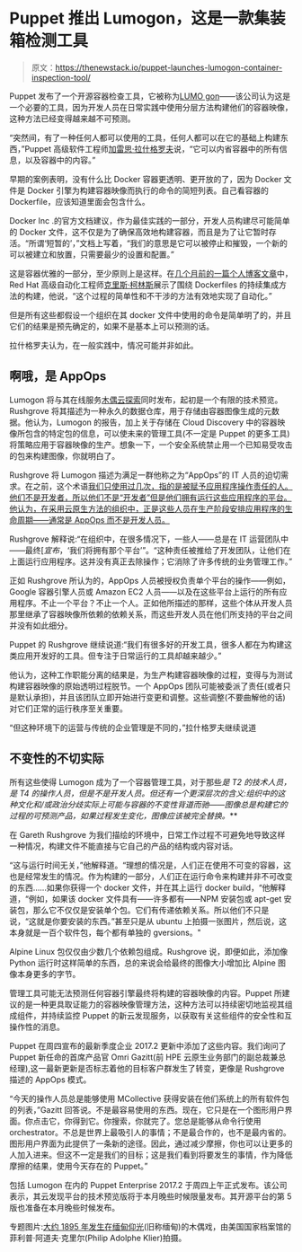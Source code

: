 # Puppet 推出 Lumogon，这是一款集装箱检测工具

> 原文：<https://thenewstack.io/puppet-launches-lumogon-container-inspection-tool/>

Puppet 发布了一个开源容器检查工具，它被称为[LUMO gon](https://lumogon.com/)——该公司认为这是一个必要的工具，因为开发人员在日常实践中使用分层方法构建他们的容器映像，这种方法已经变得越来越不可预测。

“突然间，有了一种任何人都可以使用的工具，任何人都可以在它的基础上构建东西，”Puppet 高级软件工程师[加雷思·拉什格罗夫](https://twitter.com/garethr)说，“它可以内省容器中的所有信息，以及容器中的内容。”

早期的案例表明，没有什么比 Docker 容器更透明、更开放的了，因为 Docker 文件是 Docker 引擎为构建容器映像而执行的命令的简短列表。自己看容器的 Dockerfile，应该知道里面会包含什么。

Docker Inc .的官方文档建议，作为最佳实践的一部分，开发人员构建尽可能简单的 Docker 文件，这不仅是为了确保高效地构建容器，而且是为了让它暂时存活。“所谓‘短暂的’，”文档上写着，“我们的意思是它可以被停止和摧毁，一个新的可以被建立和放置，只需要最少的设置和配置。”

这是容器优雅的一部分，至少原则上是这样。在[几个月前的一篇个人博客文章](http://chris.collins.is/2017/02/24/three-docker-build-strategies/)中，Red Hat 高级自动化工程师[克里斯·柯林斯](https://www.linkedin.com/in/chriscollinsis/)展示了围绕 Dockerfiles 的持续集成方法的构建，他说，“这个过程的简单性和不干涉的方法有效地实现了自动化。”

但是所有这些都假设一个组织在其 docker 文件中使用的命令是简单明了的，并且它们的结果是预先确定的，如果不是基本上可以预测的话。

拉什格罗夫认为，在一般实践中，情况可能并非如此。

## 啊哦，是 AppOps

Lumogon 将与其在线服务[木偶云探索](https://puppet.com/blog/discovery-next-frontier)同时发布，起初是一个有限的技术预览。Rushgrove 将其描述为一种永久的数据仓库，用于存储由容器图像生成的元数据。他认为，Lumogon 的报告，加上关于存储在 Cloud Discovery 中的容器映像所包含的特定包的信息，可以使未来的管理工具(不一定是 Puppet 的更多工具)将策略应用于容器映像的生产。想象一下，一个安全系统禁止用一个已知易受攻击的包来构建图像，你就明白了。

Rushgrove 将 Lumogon 描述为满足一群他称之为“AppOps”的 IT 人员的迫切需求。在之前，这个术语[我们只使用过几次，指的是被赋予应用程序操作责任的人。他们不是开发者，所以他们不是“开发者”但是他们拥有运行这些应用程序的平台。他认为，在采用云原生方法的组织中，正是这些人员在生产阶段安排应用程序的生命周期——通常是 AppOps 而不是开发人员。](https://thenewstack.io/bridging-realities-orchestration-programmable-infrastructure/)

Rushgrove 解释说:“在组织中，在很多情况下，一些人——总是在 IT 运营团队中——最终[*宣布*，‘我们将拥有那个平台’”。“这种责任被推给了开发团队，让他们在上面运行应用程序。这并没有真正去除操作；它消除了许多传统的业务管理工作。”

正如 Rushgrove 所认为的，AppOps 人员被授权负责单个平台的操作——例如，Google 容器引擎人员或 Amazon EC2 人员——以及在这些平台上运行的所有应用程序。不止一个平台？不止一个人。正如他所描述的那样，这些个体从开发人员那里继承了容器映像所依赖的依赖关系，而这些开发人员在他们所支持的平台之间并没有如此细分。

Puppet 的 Rushgrove 继续说道:“我们有很多好的开发工具，很多人都在为构建这类应用开发好的工具。但专注于日常运行的工具却越来越少。”

他认为，这种工作职能分离的结果是，为生产构建容器映像的过程，变得与为测试构建容器映像的原始透明过程脱节。一个 AppOps 团队可能被委派了责任(或者只是默认承担)，并且该团队立即开始进行变更和调整。这些调整(不要曲解他的话)对它们正常的运行秩序至关重要。

“但这种环境下的运营与传统的企业管理是不同的，”拉什格罗夫继续说道

## 不变性的不切实际

所有这些使得 Lumogon 成为了一个容器管理工具，对于那些*是 T2 的技术人员，*是 T4 的操作人员，但是*不是开发人员。但还有一个更深层次的含义:组织中的这种文化和/或政治分歧实际上可能与容器的不变性背道而驰——图像总是构建它的过程的可预测产品，如果过程发生变化，图像应该被完全替换。***

在 Gareth Rushgrove 为我们描绘的环境中，日常工作过程不可避免地导致这样一种情况，构建文件不能直接与它自己的产品的结构或内容对话。

“这与运行时间无关，”他解释道。“理想的情况是，人们正在使用不可变的容器，这也是经常发生的情况。作为构建的一部分，人们正在运行命令来构建并非不可改变的东西……如果你获得一个 docker 文件，并在其上运行 docker build，“他解释道，“例如，如果该 docker 文件具有——许多都有——NPM 安装包或 apt-get 安装包，那么它不仅仅是安装单个包。它们有传递依赖关系。所以他们不只是说，“这就是你要安装的东西。”甚至只是从 ubuntu 上拍摄一张图片，然后说，这本身就是一百个软件包，每个都有单独的 gversions。"

Alpine Linux 包仅仅由少数几个依赖包组成。Rushgrove 说，即便如此，添加像 Python 运行时这样简单的东西，总的来说会给最终的图像大小增加比 Alpine 图像本身更多的字节。

管理工具可能无法预测任何容器引擎最终将构建的容器映像的内容。Puppet 所建议的是一种更具取证能力的容器映像管理方法，这种方法可以持续密切地监视其组成组件，并持续监控 Puppet 的新云发现服务，以获取有关这些组件的安全性和互操作性的消息。

Puppet 在周四宣布的最新季度企业 2017.2 更新中添加了这些内容。我们询问了 Puppet 新任命的首席产品官 Omri Gazitt(前 HPE 云原生业务部门的副总裁兼总经理),这一最新更新是否标志着他的目标客户群发生了转变，更像是 Rushgrove 描述的 AppOps 模式。

“今天的操作人员总是能够使用 MCollective 获得安装在他们系统上的所有软件包的列表，”Gazitt 回答说。不是最容易使用的东西。现在，它只是在一个图形用户界面。你点击它，你得到它。你搜索，你就完了。您总是能够从命令行使用 orchestrator。不总是世界上最吸引人的事情；不是最合作的，也不是最内省的。图形用户界面为此提供了一条新的途径。因此，通过减少摩擦，你也可以让更多的人加入进来。但这不一定是我们的目标；这是我们看到将要发生的事情，作为降低摩擦的结果，使用今天存在的 Puppet。”

包括 Lumogon 在内的 Puppet Enterprise 2017.2 于周四上午正式发布。该公司表示，其云发现平台的技术预览版将于本月晚些时候限量发布。其开源平台的第 5 版也准备在本月晚些时候发布。

专题图片:[大约 1895 年发生在缅甸仰光](https://www.pinterest.com/htingsuwan/asias-life-1890s/)(旧称缅甸)的木偶戏，由美国国家档案馆的菲利普·阿道夫·克里尔(Philip Adolphe Klier)拍摄。

<svg xmlns:xlink="http://www.w3.org/1999/xlink" viewBox="0 0 68 31" version="1.1"><title>Group</title> <desc>Created with Sketch.</desc></svg>